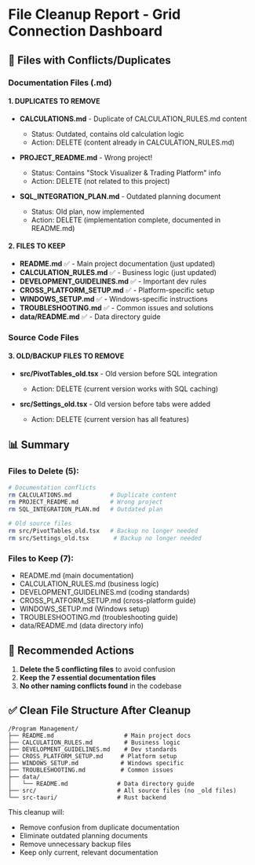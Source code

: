 # File Cleanup Report - Grid Connection Dashboard

## 🔴 Files with Conflicts/Duplicates

### Documentation Files (.md)

#### 1. **DUPLICATES TO REMOVE**
- **CALCULATIONS.md** - Duplicate of CALCULATION_RULES.md content
  - Status: Outdated, contains old calculation logic
  - Action: DELETE (content already in CALCULATION_RULES.md)

- **PROJECT_README.md** - Wrong project! 
  - Status: Contains "Stock Visualizer & Trading Platform" info
  - Action: DELETE (not related to this project)

- **SQL_INTEGRATION_PLAN.md** - Outdated planning document
  - Status: Old plan, now implemented
  - Action: DELETE (implementation complete, documented in README.md)

#### 2. **FILES TO KEEP**
- **README.md** ✅ - Main project documentation (just updated)
- **CALCULATION_RULES.md** ✅ - Business logic (just updated)
- **DEVELOPMENT_GUIDELINES.md** ✅ - Important dev rules
- **CROSS_PLATFORM_SETUP.md** ✅ - Platform-specific setup
- **WINDOWS_SETUP.md** ✅ - Windows-specific instructions
- **TROUBLESHOOTING.md** ✅ - Common issues and solutions
- **data/README.md** ✅ - Data directory guide

### Source Code Files

#### 3. **OLD/BACKUP FILES TO REMOVE**
- **src/PivotTables_old.tsx** - Old version before SQL integration
  - Action: DELETE (current version works with SQL caching)

- **src/Settings_old.tsx** - Old version before tabs were added
  - Action: DELETE (current version has all features)

## 📊 Summary

### Files to Delete (5):
```bash
# Documentation conflicts
rm CALCULATIONS.md           # Duplicate content
rm PROJECT_README.md         # Wrong project
rm SQL_INTEGRATION_PLAN.md   # Outdated plan

# Old source files
rm src/PivotTables_old.tsx   # Backup no longer needed
rm src/Settings_old.tsx       # Backup no longer needed
```

### Files to Keep (7):
- README.md (main documentation)
- CALCULATION_RULES.md (business logic)
- DEVELOPMENT_GUIDELINES.md (coding standards)
- CROSS_PLATFORM_SETUP.md (cross-platform guide)
- WINDOWS_SETUP.md (Windows setup)
- TROUBLESHOOTING.md (troubleshooting guide)
- data/README.md (data directory info)

## 🎯 Recommended Actions

1. **Delete the 5 conflicting files** to avoid confusion
2. **Keep the 7 essential documentation files** 
3. **No other naming conflicts found** in the codebase

## ✅ Clean File Structure After Cleanup

```
/Program Management/
├── README.md                    # Main project docs
├── CALCULATION_RULES.md         # Business logic
├── DEVELOPMENT_GUIDELINES.md    # Dev standards
├── CROSS_PLATFORM_SETUP.md     # Platform setup
├── WINDOWS_SETUP.md            # Windows specific
├── TROUBLESHOOTING.md          # Common issues
├── data/
│   └── README.md              # Data directory guide
├── src/                       # All source files (no _old files)
└── src-tauri/                 # Rust backend
```

This cleanup will:
- Remove confusion from duplicate documentation
- Eliminate outdated planning documents
- Remove unnecessary backup files
- Keep only current, relevant documentation
